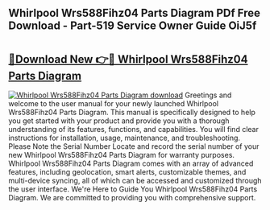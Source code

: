 ## Whirlpool Wrs588Fihz04 Parts Diagram PDf Free Download - Part-519 Service Owner Guide OiJ5f

# <h2><a href="http://dfprm0v.blite.top/?on=Whirlpool+Wrs588Fihz04+Parts+Diagram">🔗Download New 👉🔴 Whirlpool Wrs588Fihz04 Parts Diagram</a></h2>

[![Whirlpool Wrs588Fihz04 Parts Diagram download](https://i.imgur.com/lujVjoI.png)](http://dfprm0v.blite.top/?on=Whirlpool+Wrs588Fihz04+Parts+Diagram)
Greetings and welcome to the user manual for your newly launched Whirlpool Wrs588Fihz04 Parts Diagram. This manual is specifically designed to help you get started with your product and provide you with a thorough understanding of its features, functions, and capabilities. You will find clear instructions for installation, usage, maintenance, and troubleshooting. Please Note the Serial Number Locate and record the serial number of your new Whirlpool Wrs588Fihz04 Parts Diagram for warranty purposes. Whirlpool Wrs588Fihz04 Parts Diagram comes with an array of advanced features, including geolocation, smart alerts, customizable themes, and multi-device syncing, all of which can be accessed and customized through the user interface. We're Here to Guide You Whirlpool Wrs588Fihz04 Parts Diagram. We are committed to providing you with comprehensive support.
